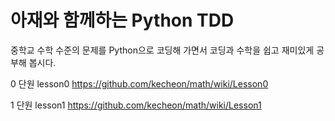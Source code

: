 # 아재와 함께하는 Python TDD

중학교 수학 수준의 문제를 Python으로 코딩해 가면서 코딩과 수학을 쉽고 재미있게 공부해 봅시다.

0 단원 lesson0 https://github.com/kecheon/math/wiki/Lesson0

1 단원 lesson1 https://github.com/kecheon/math/wiki/Lesson1
